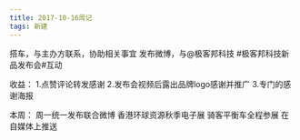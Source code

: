 ```yaml
---
title: 2017-10-16周记
tags: 新建
---
```



搭车，与主办方联系，协助相关事宜
发布微博，与@极客邦科技 #极客邦科技新品发布会#互动

收益：
1.点赞评论转发感谢
2.发布会视频后露出品牌logo感谢并推广
3.专门的感谢海报

本周：
周一统一发布联合微博
香港环球资源秋季电子展 骑客平衡车全程参展 在自媒体上推送
